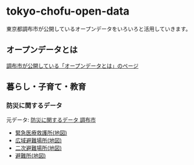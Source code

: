 # tokyo-chofu-open-data
東京都調布市が公開しているオープンデータをいろいろと活用していきます。

## オープンデータとは

[調布市が公開している「オープンデータとは」のページ](https://www.city.chofu.tokyo.jp/www/contents/1412581108431/index.html)

## 暮らし・子育て・教育

### 防災に関するデータ

元データ: [防災に関するデータ 調布市](https://www.city.chofu.tokyo.jp/www/contents/1489138432196/index.html)

- [緊急医療救護所(地図)](https://codeforchofu.github.io/tokyo-chofu-open-data/bousai/kinkyu-iryou-kyuugosho-map.html)
- [広域避難場所(地図)](https://codeforchofu.github.io/tokyo-chofu-open-data/bousai/kouiki-hinanbasho-map.html)
- [二次避難場所(地図)](https://codeforchofu.github.io/tokyo-chofu-open-data/bousai/niji-hinanbasho-map.html)
- [避難所(地図)](https://codeforchofu.github.io/tokyo-chofu-open-data/bousai/hinanjo-map.html)
